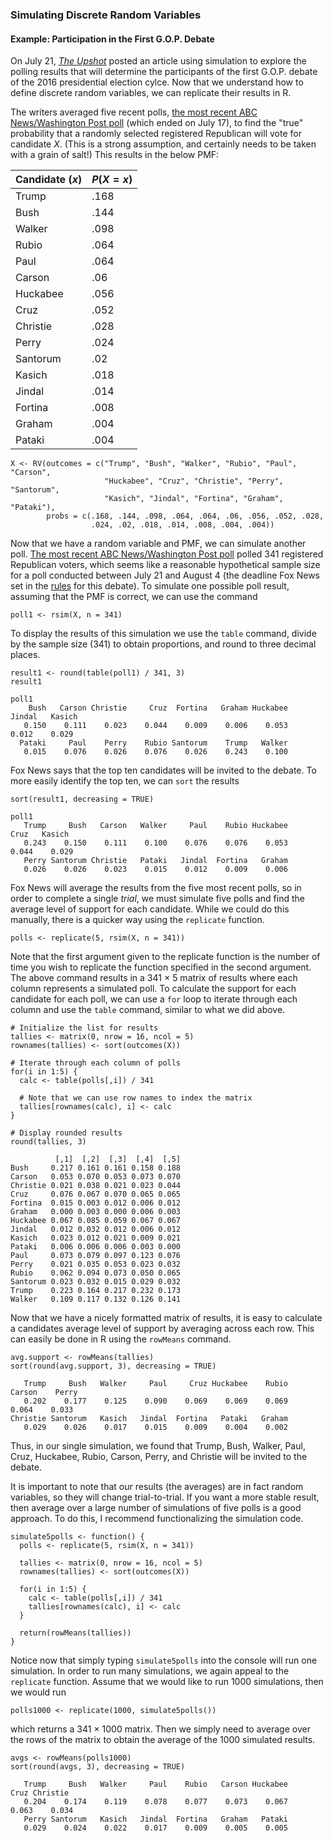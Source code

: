 ### Simulating Discrete Random Variables

#### Example: Participation in the  First G.O.P. Debate

On July 21, [*The Upshot*](http://www.nytimes.com/interactive/2015/07/21/upshot/election-2015-the-first-gop-debate-and-the-role-of-chance.html?abt=0002&abg=1&_r=0) 
posted an article using simulation to explore the polling results that will 
determine the participants of the first G.O.P. debate of the 2016 presidential 
election cylce. Now that we understand how to define discrete random variables, 
we can replicate their results in R.

The writers averaged five recent polls, [the most recent ABC News/Washington Post poll](http://elections.huffingtonpost.com/pollster/polls/abc-post-22400) 
(which ended on July 17), to find the "true" probability that a randomly selected 
registered Republican will vote for candidate $X$. (This is a strong assumption, 
and certainly needs to be taken with a grain of salt!) This results in the below
PMF:

Candidate ($x$) | $P(X = x)$
--------------- | ----------
Trump           | .168
Bush            | .144
Walker          | .098
Rubio           | .064
Paul            | .064
Carson          | .06
Huckabee        | .056
Cruz            | .052
Christie        | .028
Perry           | .024
Santorum        | .02
Kasich          | .018
Jindal          | .014
Fortina         | .008
Graham          | .004
Pataki          | .004

```
X <- RV(outcomes = c("Trump", "Bush", "Walker", "Rubio", "Paul", "Carson",
                     "Huckabee", "Cruz", "Christie", "Perry", "Santorum",
                     "Kasich", "Jindal", "Fortina", "Graham", "Pataki"), 
        probs = c(.168, .144, .098, .064, .064, .06, .056, .052, .028,
                  .024, .02, .018, .014, .008, .004, .004))
```

Now that we have a random variable and PMF, we can simulate another poll. [The most recent ABC News/Washington Post poll](http://elections.huffingtonpost.com/pollster/polls/abc-post-22400)
polled 341 registered Republican voters, which seems like a reasonable hypothetical 
sample size for a poll conducted between July 21 and August 4 (the deadline Fox News set in the 
[rules](http://press.foxnews.com/2015/05/fox-news-and-facebook-partner-to-host-first-republican-presidential-primary-debate-of-2016-election/) for this debate). To simulate one
possible poll result, assuming that the PMF is correct, we can use the command

```
poll1 <- rsim(X, n = 341)
```

To display the results of this simulation we use the `table` command, divide by
the sample size (341) to obtain proportions, and round to three decimal places.

```
result1 <- round(table(poll1) / 341, 3)
result1
```

```
poll1
    Bush   Carson Christie     Cruz  Fortina   Graham Huckabee   Jindal   Kasich 
   0.150    0.111    0.023    0.044    0.009    0.006    0.053    0.012    0.029 
  Pataki     Paul    Perry    Rubio Santorum    Trump   Walker 
   0.015    0.076    0.026    0.076    0.026    0.243    0.100 
```

Fox News says that the top ten candidates will be invited to the debate. To 
more easily identify the top ten, we can `sort` the results

```
sort(result1, decreasing = TRUE)
```

```
poll1
   Trump     Bush   Carson   Walker     Paul    Rubio Huckabee     Cruz   Kasich 
   0.243    0.150    0.111    0.100    0.076    0.076    0.053    0.044    0.029 
   Perry Santorum Christie   Pataki   Jindal  Fortina   Graham 
   0.026    0.026    0.023    0.015    0.012    0.009    0.006 
```

Fox News will average the results from the five most recent polls, so in order
to complete a single *trial*, we must simulate five polls and find the average
level of support for each candidate. While we could do this manually, there is
a quicker way using the `replicate` function. 

```
polls <- replicate(5, rsim(X, n = 341))
```

Note that the first argument given to the replicate function is the number
of time you wish to replicate the function specified in the second argument. 
The above command results in a 341 $\times$ 5 matrix of results where each
column represents a simulated poll. To calculate the support for each candidate
for each poll, we can use a `for` loop to iterate through each column and use
the `table` command, similar to what we did above.

```
# Initialize the list for results
tallies <- matrix(0, nrow = 16, ncol = 5)
rownames(tallies) <- sort(outcomes(X))

# Iterate through each column of polls
for(i in 1:5) {
  calc <- table(polls[,i]) / 341
  
  # Note that we can use row names to index the matrix
  tallies[rownames(calc), i] <- calc
}

# Display rounded results
round(tallies, 3)
```

```
          [,1]  [,2]  [,3]  [,4]  [,5]
Bush     0.217 0.161 0.161 0.158 0.188
Carson   0.053 0.070 0.053 0.073 0.070
Christie 0.021 0.038 0.021 0.023 0.044
Cruz     0.076 0.067 0.070 0.065 0.065
Fortina  0.015 0.003 0.012 0.006 0.012
Graham   0.000 0.003 0.000 0.006 0.003
Huckabee 0.067 0.085 0.059 0.067 0.067
Jindal   0.012 0.032 0.012 0.006 0.012
Kasich   0.023 0.012 0.021 0.009 0.021
Pataki   0.006 0.006 0.006 0.003 0.000
Paul     0.073 0.079 0.097 0.123 0.076
Perry    0.021 0.035 0.053 0.023 0.032
Rubio    0.062 0.094 0.073 0.050 0.065
Santorum 0.023 0.032 0.015 0.029 0.032
Trump    0.223 0.164 0.217 0.232 0.173
Walker   0.109 0.117 0.132 0.126 0.141
```

Now that we have a nicely formatted matrix of results, it is easy to 
calculate a candidates average level of support by averaging across each row. 
This can easily be done in R using the `rowMeans` command.

```
avg.support <- rowMeans(tallies)
sort(round(avg.support, 3), decreasing = TRUE)
```

```
   Trump     Bush   Walker     Paul     Cruz Huckabee    Rubio   Carson    Perry 
   0.202    0.177    0.125    0.090    0.069    0.069    0.069    0.064    0.033 
Christie Santorum   Kasich   Jindal  Fortina   Pataki   Graham 
   0.029    0.026    0.017    0.015    0.009    0.004    0.002 
```

Thus, in our single simulation, we found that Trump, Bush, Walker, Paul,
Cruz, Huckabee, Rubio, Carson, Perry, and Christie will be invited to the debate.

It is important to note that our results (the averages) are in fact random 
variables, so they will change trial-to-trial. If you want a more stable result, 
then average over a large number of simulations of five polls is a good approach.
To do this, I recommend functionalizing the simulation code.

```
simulate5polls <- function() {
  polls <- replicate(5, rsim(X, n = 341))

  tallies <- matrix(0, nrow = 16, ncol = 5)
  rownames(tallies) <- sort(outcomes(X))

  for(i in 1:5) {
    calc <- table(polls[,i]) / 341
    tallies[rownames(calc), i] <- calc
  }

  return(rowMeans(tallies))
}
```

Notice now that simply typing `simulate5polls` into the console will run one 
simulation. In order to run many simulations, we again appeal to the `replicate`
function. Assume that we would like to run 1000 simulations, then we would run

```
polls1000 <- replicate(1000, simulate5polls())
```

which returns a 341 $\times$ 1000 matrix. Then we simply need to average over
the rows of the matrix to obtain the average of the 1000 simulated results.

```
avgs <- rowMeans(polls1000)
sort(round(avgs, 3), decreasing = TRUE)
```

```
   Trump     Bush   Walker     Paul    Rubio   Carson Huckabee     Cruz Christie 
   0.204    0.174    0.119    0.078    0.077    0.073    0.067    0.063    0.034 
   Perry Santorum   Kasich   Jindal  Fortina   Graham   Pataki 
   0.029    0.024    0.022    0.017    0.009    0.005    0.005 
```

